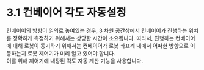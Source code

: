 ﻿# 3.1 컨베이어 각도 자동설정

컨베이어의 방향이 임의로 놓여있는 경우, 3 차원 공간상에서 컨베이어가 진행하는 위치를 정확하게 측정하기 위해서는 상당한 시간이 소요됩니다. 따라서, 진행하는 컨베이어에 대해 로봇이 동기하기 위해서는 컨베이어가 로봇 좌표계 내에서 어떠한 방향으로 이동하는지 로봇 제어기가 미리 알고 있어야 합니다.<br>
이를 위해 제어기에 내장된 각도 자동 계산 기능을 사용합니다.
